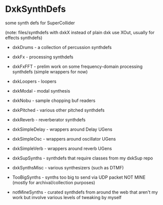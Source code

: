 # DxkSynthDefs
some synth defs for SuperCollider

(note: files/synthdefs with dxkX instead of plain dxk use XOut, usually for effects synthdefs)

- dxkDrums - a collection of percussion synthdefs
- dxkFx - processing synthdefs
- dxkFxFFT - prelim work on some frequency-domain processing synthdefs (simple wrappers for now)
- dxkLoopers - loopers
- dxkModal - modal synthesis
- dxkNobu - sample chopping buf readers
- dxkPitched - various other pitched synthdefs
- dxkReverb - reverberator synthdefs
- dxkSimpleDelay - wrappers around Delay UGens
- dxkSimpleOsc - wrappers around oscillator UGens
- dxkSimpleVerb - wrappers around reverb UGens
- dxkSupSynths - synthdefs that require classes from my dxkSup repo
- dxkSynthsMisc - various synthesizers (such as DTMF)
- TooBigSynths - synths too big to send via UDP packet
NOT MINE (mostly for archival/collection purposes)

- notMineSynths - curated synthdefs from around the web that aren't my work but involve various levels of tweaking by myself
